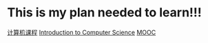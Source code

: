 # This is my plan needed to learn!!!
[计算机课程](https://cs50.harvard.edu/2017/spring/e50/)
[Introduction to Computer Science](https://www.edx.org/course/introduction-computer-science-harvardx-cs50x)
[MOOC](http://mooc.guokr.com/)
